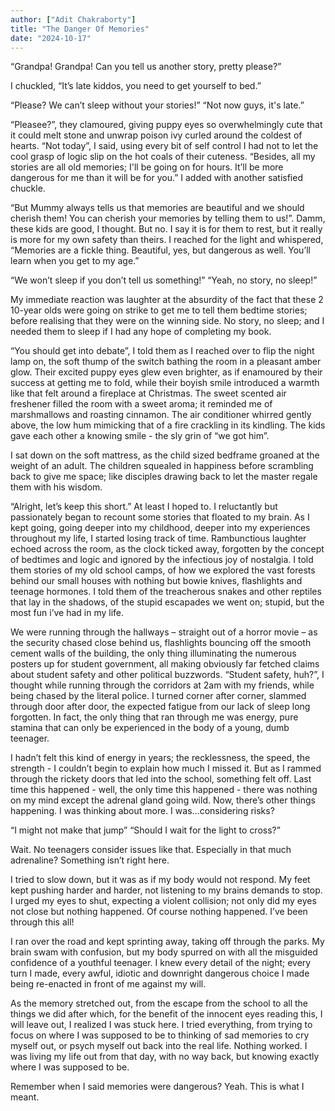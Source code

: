 ```yaml
---
author: ["Adit Chakraborty"]
title: "The Danger Of Memories"
date: "2024-10-17"
---
```


“Grandpa! Grandpa! Can you tell us another story, pretty please?”

I chuckled, “It’s late kiddos, you need to get yourself to bed.”

“Please? We can’t sleep without your stories!”
“Not now guys, it's late.”

“Pleasee?”, they clamoured, giving puppy eyes so overwhelmingly cute that it could melt stone and unwrap poison ivy curled around the coldest of hearts. “Not today”, I said, using every bit of self control I had not to let the cool grasp of logic slip on the hot coals of their cuteness. “Besides, all my stories are all old memories; I'll be going on for hours. It’ll be more dangerous for me than it will be for you.” I added with another satisfied chuckle. 

 “But Mummy always tells us that memories are beautiful and we should cherish them! You can cherish your memories by telling them to us!”. Damm, these kids are good, I thought. But no. I say it is for them to rest, but it really is more for my own safety than theirs. I reached for the light and whispered, “Memories are a fickle thing. Beautiful, yes, but dangerous as well. You’ll learn when you get to my age.” 

“We won’t sleep if you don’t tell us something!”
“Yeah, no story, no sleep!”

My immediate reaction was laughter at the absurdity of the fact that these 2 10-year olds were going on strike to get me to tell them bedtime stories; before realising that they were on the winning side. No story, no sleep; and I needed them to sleep if I had any hope of completing my book. 

“You should get into debate”, I told them as I reached over to flip the night lamp on, the soft thump of the switch bathing the room in a pleasant amber glow. Their excited puppy eyes glew even brighter, as if enamoured by their success at getting me to fold, while their boyish smile introduced a warmth like that felt around a fireplace at Christmas. The sweet scented air freshener filled the room with a sweet aroma; it reminded me of marshmallows and roasting cinnamon. The air conditioner whirred gently above, the low hum mimicking that of a fire crackling in its kindling. The kids gave each other a knowing smile - the sly grin of “we got him”.

I sat down on the soft mattress, as the child sized bedframe groaned at the weight of an adult. The children squealed in happiness before scrambling back to give me space; like disciples drawing back to let the master regale them with his wisdom. 

“Alright, let’s keep this short.” At least I hoped to. I reluctantly but passionately began to recount some stories that floated to my brain. As I kept going, going deeper into my childhood, deeper into my experiences throughout my life, I started losing track of time. Rambunctious laughter echoed across the room, as the clock ticked away, forgotten by the concept of bedtimes and logic and ignored by the infectious joy of nostalgia. 
I told them stories of my old school camps, of how we explored the vast forests behind our small houses with nothing but bowie knives, flashlights and teenage hormones. I told them of the treacherous snakes and other reptiles that lay in the shadows, of the stupid escapades we went on; stupid, but the most fun i’ve had in my life. 

We were running through the hallways – straight out of a horror movie – as the security chased close behind us, flashlights bouncing off the smooth cement walls of the building, the only thing illuminating the numerous posters up for student government, all making obviously far fetched claims about student safety and other political buzzwords. “Student safety, huh?”, I thought while running through the corridors at 2am with my friends, while being chased by the literal police. I turned corner after corner, slammed through door after door, the expected fatigue from our lack of sleep long forgotten. In fact, the only thing that ran through me was energy, pure stamina that can only be experienced in the body of a young, dumb teenager. 

I hadn’t felt this kind of energy in years; the recklessness, the speed, the strength - I couldn’t begin to explain how much I missed it. But as I rammed through the rickety doors that led into the school, something felt off. Last time this happened - well, the only time this happened - there was nothing on my mind except the adrenal gland going wild. Now, there’s other things happening. I was thinking about more. I was…considering risks? 

“I might not make that jump”
“Should I wait for the light to cross?”

Wait. No teenagers consider issues like that. Especially in that much adrenaline? Something isn’t right here.

I tried to slow down, but it was as if my body would not respond. My feet kept pushing harder and harder, not listening to my brains demands to stop. I urged my eyes to shut, expecting a violent collision; not only did my eyes not close but nothing happened. Of course nothing happened. I’ve been through this all! 

I ran over the road and kept sprinting away, taking off through the parks. My brain swam with confusion, but my body spurred on with all the misguided confidence of a youthful teenager. I knew every detail of the night; every turn I made, every awful, idiotic and downright dangerous choice I made being re-enacted in front of me against my will. 

As the memory stretched out, from the escape from the school to all the things we did after which, for the benefit of the innocent eyes reading this, I will leave out, I realized I was stuck here. I tried everything, from trying to focus on where I was supposed to be to thinking of sad memories to cry myself out, or psych myself out back into the real life. Nothing worked. I was living my life out from that day, with no way back, but knowing exactly where I was supposed to be.

Remember when I said memories were dangerous? Yeah. This is what I meant.
